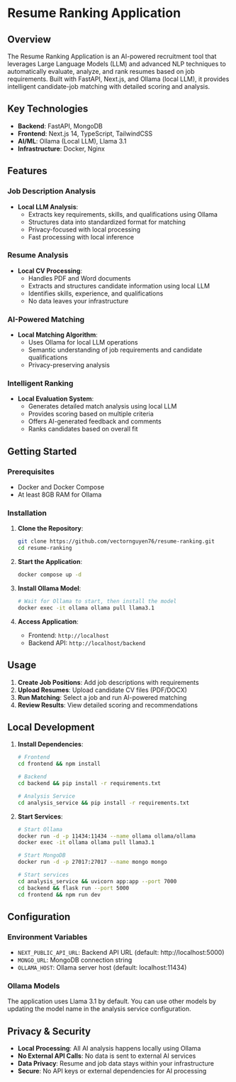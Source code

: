 # Resume Ranking Application


## Overview

The Resume Ranking Application is an AI-powered recruitment tool that leverages Large Language Models (LLM) and advanced NLP techniques to automatically evaluate, analyze, and rank resumes based on job requirements. Built with FastAPI, Next.js, and Ollama (local LLM), it provides intelligent candidate-job matching with detailed scoring and analysis.


## Key Technologies

- **Backend**: FastAPI, MongoDB
- **Frontend**: Next.js 14, TypeScript, TailwindCSS
- **AI/ML**: Ollama (Local LLM), Llama 3.1
- **Infrastructure**: Docker, Nginx

## Features

### Job Description Analysis

- **Local LLM Analysis**:
  - Extracts key requirements, skills, and qualifications using Ollama
  - Structures data into standardized format for matching
  - Privacy-focused with local processing
  - Fast processing with local inference

### Resume Analysis

- **Local CV Processing**:
  - Handles PDF and Word documents
  - Extracts and structures candidate information using local LLM
  - Identifies skills, experience, and qualifications
  - No data leaves your infrastructure

### AI-Powered Matching

- **Local Matching Algorithm**:
  - Uses Ollama for local LLM operations
  - Semantic understanding of job requirements and candidate qualifications
  - Privacy-preserving analysis

### Intelligent Ranking

- **Local Evaluation System**:
  - Generates detailed match analysis using local LLM
  - Provides scoring based on multiple criteria
  - Offers AI-generated feedback and comments
  - Ranks candidates based on overall fit


## Getting Started

### Prerequisites

- Docker and Docker Compose
- At least 8GB RAM for Ollama

### Installation

1. **Clone the Repository**:

   ```bash
   git clone https://github.com/vectornguyen76/resume-ranking.git
   cd resume-ranking
   ```

2. **Start the Application**:

   ```bash
   docker compose up -d
   ```

3. **Install Ollama Model**:

   ```bash
   # Wait for Ollama to start, then install the model
   docker exec -it ollama ollama pull llama3.1
   ```

4. **Access Application**:
   - Frontend: `http://localhost`
   - Backend API: `http://localhost/backend`

## Usage

1. **Create Job Positions**: Add job descriptions with requirements
2. **Upload Resumes**: Upload candidate CV files (PDF/DOCX)
3. **Run Matching**: Select a job and run AI-powered matching
4. **Review Results**: View detailed scoring and recommendations

## Local Development

1. **Install Dependencies**:
   ```bash
   # Frontend
   cd frontend && npm install
   
   # Backend
   cd backend && pip install -r requirements.txt
   
   # Analysis Service
   cd analysis_service && pip install -r requirements.txt
   ```

2. **Start Services**:
   ```bash
   # Start Ollama
   docker run -d -p 11434:11434 --name ollama ollama/ollama
   docker exec -it ollama ollama pull llama3.1
   
   # Start MongoDB
   docker run -d -p 27017:27017 --name mongo mongo
   
   # Start services
   cd analysis_service && uvicorn app:app --port 7000
   cd backend && flask run --port 5000
   cd frontend && npm run dev
   ```

## Configuration

### Environment Variables

- `NEXT_PUBLIC_API_URL`: Backend API URL (default: http://localhost:5000)
- `MONGO_URL`: MongoDB connection string
- `OLLAMA_HOST`: Ollama server host (default: localhost:11434)

### Ollama Models

The application uses Llama 3.1 by default. You can use other models by updating the model name in the analysis service configuration.

## Privacy & Security

- **Local Processing**: All AI analysis happens locally using Ollama
- **No External API Calls**: No data is sent to external AI services
- **Data Privacy**: Resume and job data stays within your infrastructure
- **Secure**: No API keys or external dependencies for AI processing
